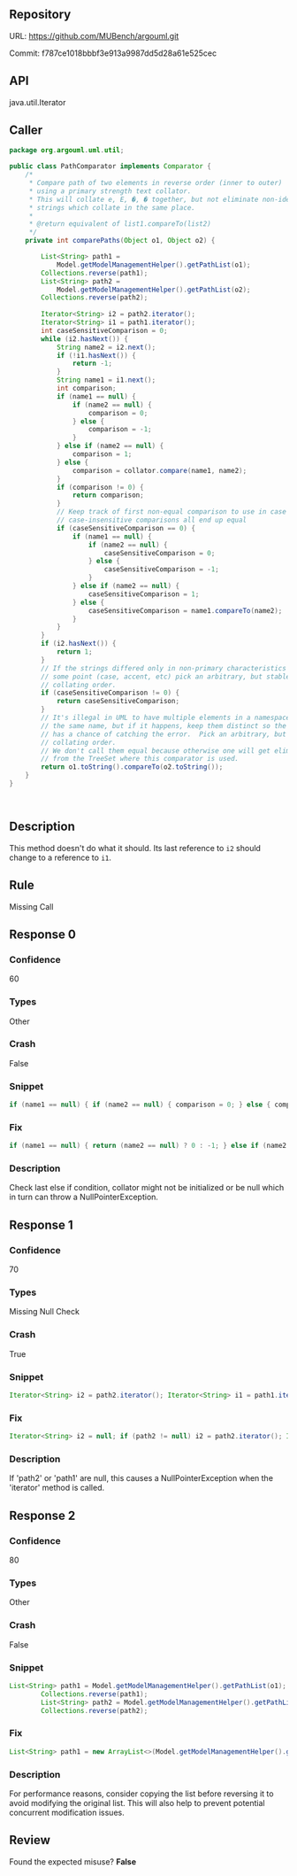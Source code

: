 ## Repository

URL: https://github.com/MUBench/argouml.git

Commit: f787ce1018bbbf3e913a9987dd5d28a61e525cec

## API

java.util.Iterator

## Caller

```java
package org.argouml.uml.util;

public class PathComparator implements Comparator {
    /*
     * Compare path of two elements in reverse order (inner to outer)
     * using a primary strength text collator. 
     * This will collate e, E, �, � together, but not eliminate non-identical
     * strings which collate in the same place.
     * 
     * @return equivalent of list1.compareTo(list2)
     */
    private int comparePaths(Object o1, Object o2) {

        List<String> path1 = 
            Model.getModelManagementHelper().getPathList(o1);
        Collections.reverse(path1);
        List<String> path2 = 
            Model.getModelManagementHelper().getPathList(o2);
        Collections.reverse(path2);
        
        Iterator<String> i2 = path2.iterator();
        Iterator<String> i1 = path1.iterator();
        int caseSensitiveComparison = 0;
        while (i2.hasNext()) {
            String name2 = i2.next();
            if (!i1.hasNext()) {
                return -1;
            }
            String name1 = i1.next();
            int comparison;
            if (name1 == null) {
                if (name2 == null) {
                    comparison = 0; 
                } else {
                    comparison = -1;
                }
            } else if (name2 == null) {
                comparison = 1;
            } else {
                comparison = collator.compare(name1, name2);
            }
            if (comparison != 0) {
                return comparison;
            }
            // Keep track of first non-equal comparison to use in case the
            // case-insensitive comparisons all end up equal
            if (caseSensitiveComparison == 0) {
                if (name1 == null) {
                    if (name2 == null) {
                        caseSensitiveComparison = 0;
                    } else {
                        caseSensitiveComparison = -1;
                    }
                } else if (name2 == null) {
                    caseSensitiveComparison = 1;
                } else {
                    caseSensitiveComparison = name1.compareTo(name2);
                }
            }
        }
        if (i2.hasNext()) {
            return 1;
        }
        // If the strings differed only in non-primary characteristics at
        // some point (case, accent, etc) pick an arbitrary, but stable, 
        // collating order.
        if (caseSensitiveComparison != 0) {
            return caseSensitiveComparison;
        }
        // It's illegal in UML to have multiple elements in a namespace with
        // the same name, but if it happens, keep them distinct so the user
        // has a chance of catching the error.  Pick an arbitrary, but stable,
        // collating order.
        // We don't call them equal because otherwise one will get eliminated
        // from the TreeSet where this comparator is used.
        return o1.toString().compareTo(o2.toString());
    }
}




```

## Description

This method doesn't do what it should. Its last reference to `i2` should change to a reference to `i1`.


## Rule

Missing Call

## Response 0

### Confidence

60

### Types

Other

### Crash

False

### Snippet

```java
if (name1 == null) { if (name2 == null) { comparison = 0; } else { comparison = -1; } } else if (name2 == null) { comparison = 1; } else { comparison = collator.compare(name1, name2); }
```

### Fix

```java
if (name1 == null) { return (name2 == null) ? 0 : -1; } else if (name2 == null) { return 1; } else { return collator.compare(name1, name2); }
```

### Description

Check last else if condition, collator might not be initialized or be null which in turn can throw a NullPointerException.

## Response 1

### Confidence

70

### Types

Missing Null Check

### Crash

True

### Snippet

```java
Iterator<String> i2 = path2.iterator(); Iterator<String> i1 = path1.iterator();
```

### Fix

```java
Iterator<String> i2 = null; if (path2 != null) i2 = path2.iterator(); Iterator<String> i1 = null; if (path1 != null) i1 = path1.iterator();
```

### Description

If 'path2' or 'path1' are null, this causes a NullPointerException when the 'iterator' method is called.

## Response 2

### Confidence

80

### Types

Other

### Crash

False

### Snippet

```java
List<String> path1 = Model.getModelManagementHelper().getPathList(o1);
        Collections.reverse(path1);
        List<String> path2 = Model.getModelManagementHelper().getPathList(o2);
        Collections.reverse(path2);
```

### Fix

```java
List<String> path1 = new ArrayList<>(Model.getModelManagementHelper().getPathList(o1)); Collections.reverse(path1); List<String> path2 = new ArrayList<>(Model.getModelManagementHelper().getPathList(o2)); Collections.reverse(path2);
```

### Description

For performance reasons, consider copying the list before reversing it to avoid modifying the original list. This will also help to prevent potential concurrent modification issues.

## Review

Found the expected misuse? **False**

